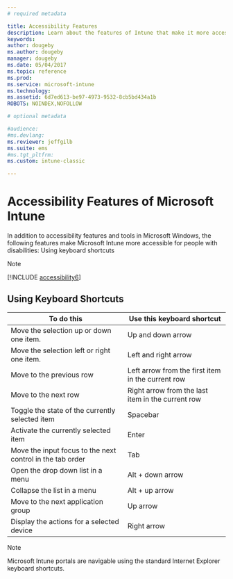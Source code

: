 ```yaml
---
# required metadata

title: Accessibility Features 
description: Learn about the features of Intune that make it more accessible to people with disabilities.
keywords:
author: dougeby
ms.author: dougeby
manager: dougeby
ms.date: 05/04/2017
ms.topic: reference
ms.prod:
ms.service: microsoft-intune
ms.technology:
ms.assetid: 6d7ed613-be97-4973-9532-8cb5bd434a1b
ROBOTS: NOINDEX,NOFOLLOW

# optional metadata

#audience:
#ms.devlang:
ms.reviewer: jeffgilb
ms.suite: ems
#ms.tgt_pltfrm:
ms.custom: intune-classic

---
```


# Accessibility Features of Microsoft Intune
In addition to accessibility features and tools in Microsoft Windows, the following features make Microsoft Intune more accessible for people with disabilities: Using keyboard shortcuts

> [!NOTE]
> [!INCLUDE [accessibility6](./includes/accessibility6_md.md)]

## Using Keyboard Shortcuts

|                        To do this                         |            Use this keyboard shortcut             |
|-----------------------------------------------------------|---------------------------------------------------|
|          Move the selection up or down one item.          |                 Up and down arrow                 |
|        Move the selection left or right one item.         |               Left and right arrow                |
|                 Move to the previous row                  | Left arrow from the first item in the current row |
|                   Move to the next row                    | Right arrow from the last item in the current row |
|      Toggle the state of the currently selected item      |                     Spacebar                      |
|           Activate the currently selected item            |                       Enter                       |
| Move the input focus to the next control in the tab order |                        Tab                        |
|             Open the drop down list in a menu             |                 Alt + down arrow                  |
|                Collapse the list in a menu                |                  Alt + up arrow                   |
|            Move to the next application group             |                     Up arrow                      |
|         Display the actions for a selected device         |                    Right arrow                    |

> [!NOTE]
> Microsoft Intune portals are navigable using the standard Internet Explorer keyboard shortcuts.
